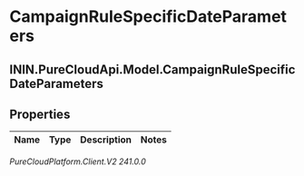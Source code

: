 # CampaignRuleSpecificDateParameters

## ININ.PureCloudApi.Model.CampaignRuleSpecificDateParameters

## Properties

|Name | Type | Description | Notes|
|------------ | ------------- | ------------- | -------------|



_PureCloudPlatform.Client.V2 241.0.0_
